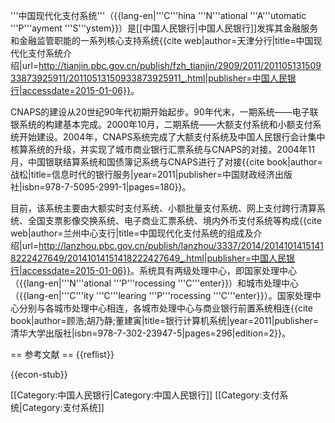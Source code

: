 '''中国现代化支付系统'''（{{lang-en|'''C'''hina '''N'''ational '''A'''utomatic '''P'''ayment '''S'''ystem}}）是[[中国人民银行|中国人民银行]]发挥其金融服务和金融监管职能的一系列核心支持系统<ref>{{cite web|author=天津分行|title=中国现代化支付系统介绍|url=http://tianjin.pbc.gov.cn/publish/fzh_tianjin/2909/2011/20110513150933873925911/20110513150933873925911_.html|publisher=中国人民银行|accessdate=2015-01-06}}</ref>。

CNAPS的建设从20世纪90年代初期开始起步。90年代末，一期系统——电子联银系统的构建基本完成。2000年10月，二期系统——大额支付系统和小额支付系统开始建设。2004年，CNAPS系统完成了大额支付系统及中国人民银行会计集中核算系统的升级，并实现了城市商业银行汇票系统与CNAPS的对接。2004年11月，中国银联结算系统和国债簿记系统与CNAPS进行了对接<ref>{{cite book|author=战松|title=信息时代的银行服务|year=2011|publisher=中国财政经济出版社|isbn=978-7-5095-2991-1|pages=180}}</ref>。

目前，该系统主要由大额实时支付系统、小额批量支付系统、网上支付跨行清算系统、全国支票影像交换系统、电子商业汇票系统、境内外币支付系统等构成<ref>{{cite web|author=兰州中心支行|title=中国现代化支付系统的组成及介绍|url=http://lanzhou.pbc.gov.cn/publish/lanzhou/3337/2014/20141014151418222427649/20141014151418222427649_.html|publisher=中国人民银行|accessdate=2015-01-06}}</ref>。系统具有两级处理中心，即国家处理中心（{{lang-en|'''N'''ational '''P'''rocessing '''C'''enter}}）和城市处理中心（{{lang-en|'''C'''ity '''C'''learing '''P'''rocessing '''C'''enter}}）。国家处理中心分别与各城市处理中心相连，各城市处理中心与商业银行前置系统相连<ref>{{cite book|author=顾浩;胡乃静;董建寅|title=银行计算机系统|year=2011|publisher=清华大学出版社|isbn=978-7-302-23947-5|pages=296|edition=2}}</ref>。

== 参考文献 ==
{{reflist}}

{{econ-stub}}

[[Category:中国人民银行|Category:中国人民银行]]
[[Category:支付系统|Category:支付系统]]